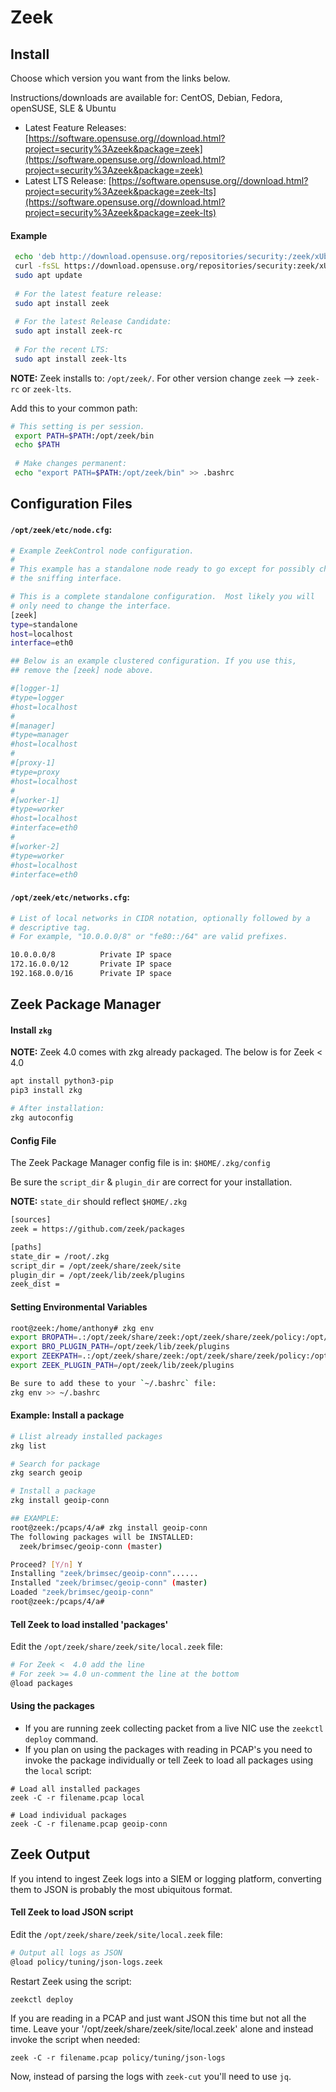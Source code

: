 # Zeek

## Install
Choose which version you want from the links below. 

Instructions/downloads are available for: CentOS, Debian, Fedora, openSUSE, SLE & Ubuntu
- Latest Feature Releases: [https://software.opensuse.org//download.html?project=security%3Azeek&package=zeek](https://software.opensuse.org//download.html?project=security%3Azeek&package=zeek)
- Latest LTS Release: [https://software.opensuse.org//download.html?project=security%3Azeek&package=zeek-lts](https://software.opensuse.org//download.html?project=security%3Azeek&package=zeek-lts)

#### Example
```bash
 echo 'deb http://download.opensuse.org/repositories/security:/zeek/xUbuntu_20.04/ /' | sudo tee /etc/apt/sources.list.d/security:zeek.list
 curl -fsSL https://download.opensuse.org/repositories/security:zeek/xUbuntu_20.04/Release.key | gpg --dearmor | sudo tee /etc/apt/trusted.gpg.d/security_zeek.gpg > /dev/null
 sudo apt update
 
 # For the latest feature release:
 sudo apt install zeek
 
 # For the latest Release Candidate:
 sudo apt install zeek-rc
 
 # For the recent LTS:
 sudo apt install zeek-lts
```

**NOTE:** Zeek installs to: `/opt/zeek/`. For other version change `zeek` --> `zeek-rc` or `zeek-lts`.

Add this to your common path:
```bash
# This setting is per session.
 export PATH=$PATH:/opt/zeek/bin
 echo $PATH
 
 # Make changes permanent:
 echo "export PATH=$PATH:/opt/zeek/bin" >> .bashrc
 ```

## Configuration Files
#### `/opt/zeek/etc/node.cfg`:
```bash
# Example ZeekControl node configuration.
#
# This example has a standalone node ready to go except for possibly changing
# the sniffing interface.

# This is a complete standalone configuration.  Most likely you will
# only need to change the interface.
[zeek]
type=standalone
host=localhost
interface=eth0

## Below is an example clustered configuration. If you use this,
## remove the [zeek] node above.

#[logger-1]
#type=logger
#host=localhost
#
#[manager]
#type=manager
#host=localhost
#
#[proxy-1]
#type=proxy
#host=localhost
#
#[worker-1]
#type=worker
#host=localhost
#interface=eth0
#
#[worker-2]
#type=worker
#host=localhost
#interface=eth0
```

#### `/opt/zeek/etc/networks.cfg`:
```bash
# List of local networks in CIDR notation, optionally followed by a
# descriptive tag.
# For example, "10.0.0.0/8" or "fe80::/64" are valid prefixes.

10.0.0.0/8          Private IP space
172.16.0.0/12       Private IP space
192.168.0.0/16      Private IP space
```

## Zeek Package Manager

#### Install `zkg`

**NOTE:** Zeek 4.0 comes with zkg already packaged. The below is for Zeek < 4.0
```bash
apt install python3-pip
pip3 install zkg

# After installation:
zkg autoconfig
```

#### Config File
The Zeek Package Manager config file is in: `$HOME/.zkg/config`

Be sure the `script_dir` & `plugin_dir` are correct for your installation.

**NOTE:** `state_dir` should reflect `$HOME/.zkg`
```bash
[sources]
zeek = https://github.com/zeek/packages

[paths]
state_dir = /root/.zkg
script_dir = /opt/zeek/share/zeek/site
plugin_dir = /opt/zeek/lib/zeek/plugins
zeek_dist =
```

#### Setting Environmental Variables
```bash
root@zeek:/home/anthony# zkg env
export BROPATH=.:/opt/zeek/share/zeek:/opt/zeek/share/zeek/policy:/opt/zeek/share/zeek/site
export BRO_PLUGIN_PATH=/opt/zeek/lib/zeek/plugins
export ZEEKPATH=.:/opt/zeek/share/zeek:/opt/zeek/share/zeek/policy:/opt/zeek/share/zeek/site
export ZEEK_PLUGIN_PATH=/opt/zeek/lib/zeek/plugins

Be sure to add these to your `~/.bashrc` file:
zkg env >> ~/.bashrc
```

#### Example: Install a package
```bash
# Llist already installed packages
zkg list

# Search for package
zkg search geoip

# Install a package
zkg install geoip-conn

## EXAMPLE:
root@zeek:/pcaps/4/a# zkg install geoip-conn
The following packages will be INSTALLED:
  zeek/brimsec/geoip-conn (master)

Proceed? [Y/n] Y
Installing "zeek/brimsec/geoip-conn"......
Installed "zeek/brimsec/geoip-conn" (master)
Loaded "zeek/brimsec/geoip-conn"
root@zeek:/pcaps/4/a#
```

#### Tell Zeek to load installed 'packages'
Edit the `/opt/zeek/share/zeek/site/local.zeek` file:
```bash
# For Zeek <  4.0 add the line
# For zeek >= 4.0 un-comment the line at the bottom
@load packages
```

#### Using the packages
- If you are running zeek collecting packet from a live NIC use the `zeekctl deploy` command.
- If you plan on using the packages with reading in PCAP's you need to invoke the package individually or tell Zeek to load all packages using the `local` script:
```
# Load all installed packages
zeek -C -r filename.pcap local

# Load individual packages
zeek -C -r filename.pcap geoip-conn
```

## Zeek Output
If you intend to ingest Zeek logs into a SIEM or logging platform, converting them to JSON is probably the most ubiquitous format.

#### Tell Zeek to load JSON script
Edit the `/opt/zeek/share/zeek/site/local.zeek` file:
```bash
# Output all logs as JSON
@load policy/tuning/json-logs.zeek
``` 
Restart Zeek using the script:
```
zeekctl deploy
```

If you are reading in a PCAP and just want JSON this time but not all the time. Leave your '/opt/zeek/share/zeek/site/local.zeek' alone and instead invoke the script when needed:
```
zeek -C -r filename.pcap policy/tuning/json-logs
```
Now, instead of parsing the logs with `zeek-cut` you'll need to use `jq`.
